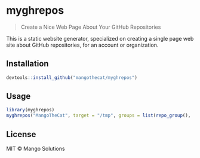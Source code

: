 
# myghrepos

> Create a Nice Web Page About Your GitHub Repositories

This is a static website generator, specialized on creating a single page web
  site about GitHub repositories, for an account or organization.

## Installation

```r
devtools::install_github("mangothecat/myghrepos")
```

## Usage

```r
library(myghrepos)
myghrepos("MangoTheCat", target = "/tmp", groups = list(repo_group(), ...))
```

## License

MIT © Mango Solutions
